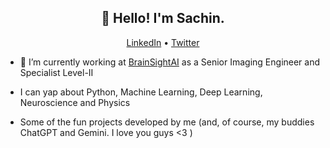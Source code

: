 <h2 align="center">👋 Hello! I'm Sachin.</h2>
<p align="center">
  <a href="https://linkedin.com/in/sachinpatalasingh">LinkedIn</a> •
  <a href="https://x.com/fMRI_boy">Twitter</a>
</p>

- 🔭 I’m currently working at [BrainSightAI](https://www.brainsightai.com/) as a Senior Imaging Engineer and Specialist Level-II
- I can yap about Python, Machine Learning, Deep Learning, Neuroscience and Physics

- Some of the fun projects developed by me (and, of course, my buddies ChatGPT and Gemini. I love you guys <3 )

<!--
**dundermain/dundermain** is a ✨ _special_ ✨ repository because its `README.md` (this file) appears on your GitHub profile.

Here are some ideas to get you started:

- 🔭 I’m currently working on ...
- 🌱 I’m currently learning ...
- 👯 I’m looking to collaborate on ...
- 🤔 I’m looking for help with ...
- 💬 Ask me about ...
- 📫 How to reach me: ...
- 😄 Pronouns: ...
- ⚡ Fun fact: ...
-->
